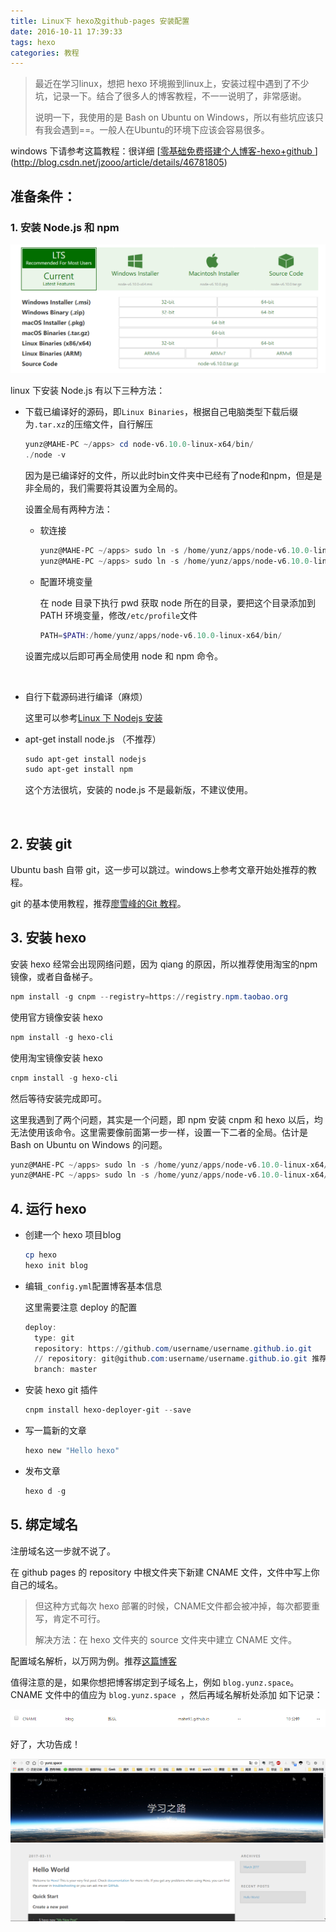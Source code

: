 ```yaml
---
title: Linux下 hexo及github-pages 安装配置
date: 2016-10-11 17:39:33
tags: hexo
categories: 教程
---
```




> 最近在学习linux，想把 hexo 环境搬到linux上，安装过程中遇到了不少坑，记录一下。结合了很多人的博客教程，不一一说明了，非常感谢。
>
> 说明一下，我使用的是 Bash on Ubuntu on Windows，所以有些坑应该只有我会遇到==。一般人在Ubuntu的环境下应该会容易很多。

windows 下请参考这篇教程：很详细 [[零基础免费搭建个人博客-hexo+github ](http://blog.csdn.net/jzooo/article/details/46781805)](http://blog.csdn.net/jzooo/article/details/46781805)

<!-- more -->

## 准备条件：

### 1. 安装 Node.js 和 npm

![node](Linux下-hexo及github-pages-安装配置/node.png)

linux 下安装 Node.js 有以下三种方法：

- 下载已编译好的源码，即`Linux Binaries`，根据自己电脑类型下载后缀为`.tar.xz`的压缩文件，自行解压

  ```powershell
  yunz@MAHE-PC ~/apps> cd node-v6.10.0-linux-x64/bin/
  ./node -v
  ```

  因为是已编译好的文件，所以此时bin文件夹中已经有了node和npm，但是是非全局的，我们需要将其设置为全局的。

  设置全局有两种方法：

  - 软连接

    ```powershell
    yunz@MAHE-PC ~/apps> sudo ln -s /home/yunz/apps/node-v6.10.0-linux-x64/bin/node /usr/local/bin/node
    yunz@MAHE-PC ~/apps> sudo ln -s /home/yunz/apps/node-v6.10.0-linux-x64/bin/npm /usr/local/bin/npm
    ```

  - 配置环境变量

    在 node 目录下执行 pwd 获取 node 所在的目录，要把这个目录添加到 PATH 环境变量，修改`/etc/profile`文件

    ```powershell
    PATH=$PATH:/home/yunz/apps/node-v6.10.0-linux-x64/bin/

    ```

  设置完成以后即可再全局使用 node 和 npm 命令。

  ​

- 自行下载源码进行编译（麻烦）

  这里可以参考[Linux 下 Nodejs 安装](https://my.oschina.net/blogshi/blog/260953)



- apt-get install node.js （不推荐）

  ```powershell
  sudo apt-get install nodejs
  sudo apt-get install npm
  ```

  这个方法很坑，安装的 node.js 不是最新版，不建议使用。

  ​

## 2. 安装 git

Ubuntu bash 自带 git，这一步可以跳过。windows上参考文章开始处推荐的教程。

git 的基本使用教程，推荐[廖雪峰的Git 教程](http://www.liaoxuefeng.com/wiki/0013739516305929606dd18361248578c67b8067c8c017b000/)。



## 3. 安装 hexo

安装 hexo 经常会出现网络问题，因为 qiang 的原因，所以推荐使用淘宝的npm镜像，或者自备梯子。

```powershell
npm install -g cnpm --registry=https://registry.npm.taobao.org
```

使用官方镜像安装 hexo

```powershell
npm install -g hexo-cli
```

使用淘宝镜像安装 hexo

```powershell
cnpm install -g hexo-cli
```

然后等待安装完成即可。

这里我遇到了两个问题，其实是一个问题，即 npm 安装 cnpm 和 hexo 以后，均无法使用该命令。这里需要像前面第一步一样，设置一下二者的全局。估计是 Bash on Ubuntu on Windows 的问题。

```powershell
yunz@MAHE-PC ~/apps> sudo ln -s /home/yunz/apps/node-v6.10.0-linux-x64/bin/cnpm /usr/local/bin/cnpm
yunz@MAHE-PC ~/apps> sudo ln -s /home/yunz/apps/node-v6.10.0-linux-x64/bin/hexo /usr/local/bin/hexo
```



## 4.  运行 hexo

- 创建一个 hexo 项目blog	

  ```powershell
  cp hexo
  hexo init blog
  ```

- 编辑`_config.yml`配置博客基本信息

  这里需要注意 deploy 的配置

  ```powershell
  deploy: 
    type: git
    repository: https://github.com/username/username.github.io.git
    // repository: git@github.com:username/username.github.io.git 推荐这种
    branch: master
  ```

- 安装 hexo git 插件

  ```powershell
  cnpm install hexo-deployer-git --save
  ```

- 写一篇新的文章

  ```powershell
  hexo new "Hello hexo"
  ```

- 发布文章

  ```powershell
  hexo d -g
  ```




## 5. 绑定域名

注册域名这一步就不说了。

在 github pages 的 repository 中根文件夹下新建 CNAME 文件，文件中写上你自己的域名。

> 但这种方式每次 hexo 部署的时候，CNAME文件都会被冲掉，每次都要重写，肯定不可行。
>
> 解决方法：在 hexo 文件夹的 source 文件夹中建立 CNAME 文件。



配置域名解析，以万网为例。推荐[这篇博客](http://www.cnblogs.com/penglei-it/p/hexo_domain_name.html)

值得注意的是，如果你想把博客绑定到子域名上，例如 `blog.yunz.space`。CNAME 文件中的值应为 `blog.yunz.space `，然后再域名解析处添加 如下记录：

![](Linux下-hexo及github-pages-安装配置/cname.png)



好了，大功告成！

![blog](Linux下-hexo及github-pages-安装配置/blog.png)

